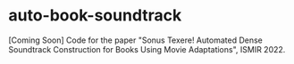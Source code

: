 # auto-book-soundtrack
[Coming Soon] Code for the paper "Sonus Texere! Automated Dense Soundtrack Construction for Books Using Movie Adaptations", ISMIR 2022.
